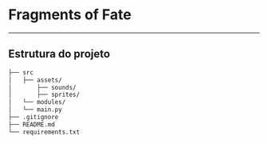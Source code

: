 # Fragments of Fate

---

## Estrutura do projeto

```bash
├── src
│   ├── assets/
│       ├── sounds/
│       ├── sprites/
│   └── modules/
│   └── main.py
├── .gitignore
├── README.md
└── requirements.txt
```
